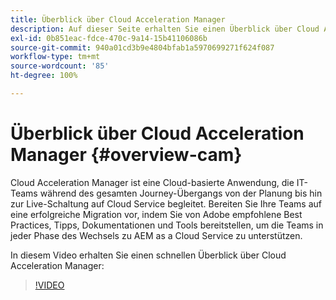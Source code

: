```yaml
---
title: Überblick über Cloud Acceleration Manager
description: Auf dieser Seite erhalten Sie einen Überblick über Cloud Acceleration Manager.
exl-id: 0b851eac-fdce-470c-9a14-15b41106086b
source-git-commit: 940a01cd3b9e4804bfab1a5970699271f624f087
workflow-type: tm+mt
source-wordcount: '85'
ht-degree: 100%

---
```


# Überblick über Cloud Acceleration Manager {#overview-cam}

Cloud Acceleration Manager ist eine Cloud-basierte Anwendung, die IT-Teams während des gesamten Journey-Übergangs von der Planung bis hin zur Live-Schaltung auf Cloud Service begleitet. Bereiten Sie Ihre Teams auf eine erfolgreiche Migration vor, indem Sie von Adobe empfohlene Best Practices, Tipps, Dokumentationen und Tools bereitstellen, um die Teams in jeder Phase des Wechsels zu AEM as a Cloud Service zu unterstützen.

In diesem Video erhalten Sie einen schnellen Überblick über Cloud Acceleration Manager:

>[!VIDEO](https://video.tv.adobe.com/v/335547)
